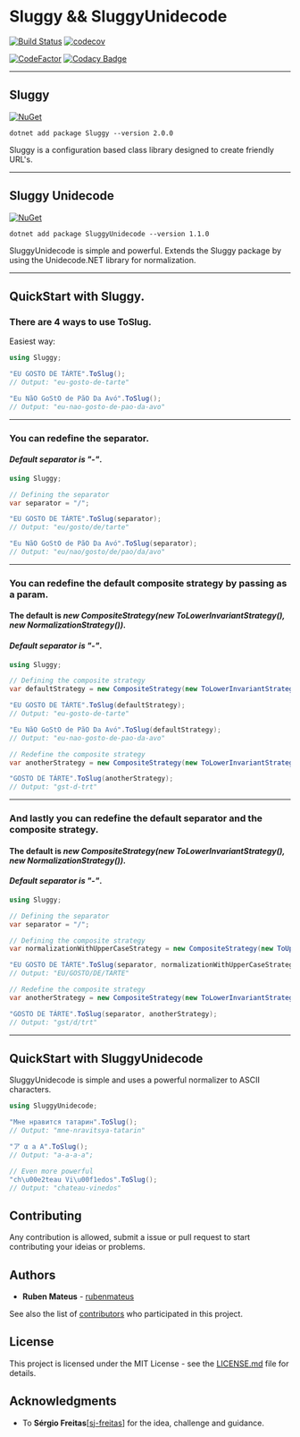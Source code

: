 # Sluggy && SluggyUnidecode

[![Build Status](https://travis-ci.org/RubenMateus/sluggy.svg?branch=master)](https://travis-ci.org/RubenMateus/sluggy)
[![codecov](https://codecov.io/gh/RubenMateus/sluggy/branch/master/graph/badge.svg)](https://codecov.io/gh/RubenMateus/sluggy)

[![CodeFactor](https://www.codefactor.io/repository/github/rubenmateus/sluggy/badge)](https://www.codefactor.io/repository/github/rubenmateus/sluggy)
[![Codacy Badge](https://api.codacy.com/project/badge/Grade/5bef1cba89334d849c478b18d4c54a04)](https://www.codacy.com/app/RubenMateus/sluggy?utm_source=github.com&amp;utm_medium=referral&amp;utm_content=RubenMateus/sluggy&amp;utm_campaign=Badge_Grade)

---

## Sluggy

[![NuGet](https://img.shields.io/nuget/v/Sluggy.svg)](https://www.nuget.org/packages/Sluggy/)

`dotnet add package Sluggy --version 2.0.0`

Sluggy is a configuration based class library designed to create friendly URL's.

---

## Sluggy Unidecode

[![NuGet](https://img.shields.io/nuget/v/SluggyUnidecode.svg)](https://www.nuget.org/packages/SluggyUnidecode/)

`dotnet add package SluggyUnidecode --version 1.1.0`

SluggyUnidecode is simple and powerful.
Extends the Sluggy package by using the Unidecode.NET library for normalization.

---
## QuickStart with Sluggy.
### **There are 4 ways to use ToSlug**.

Easiest way:
``` csharp
using Sluggy;

"EU GOSTO DE TÁRTE".ToSlug();
// Output: "eu-gosto-de-tarte"

"Eu NãO GoStO de PãO Da Avó".ToSlug();
// Output: "eu-nao-gosto-de-pao-da-avo"
```

***
### You can redefine the separator.
#### _Default separator is "-"_.

``` csharp
using Sluggy;

// Defining the separator
var separator = "/";

"EU GOSTO DE TÁRTE".ToSlug(separator);
// Output: "eu/gosto/de/tarte"

"Eu NãO GoStO de PãO Da Avó".ToSlug(separator);
// Output: "eu/nao/gosto/de/pao/da/avo"
``` 
---

### You can redefine the default composite strategy by passing as a param.
#### The default is *new CompositeStrategy(new ToLowerInvariantStrategy(), new NormalizationStrategy())*.
#### _Default separator is "-"_.

``` csharp
using Sluggy;

// Defining the composite strategy
var defaultStrategy = new CompositeStrategy(new ToLowerInvariantStrategy(), new NormalizationStrategy());

"EU GOSTO DE TÁRTE".ToSlug(defaultStrategy);
// Output: "eu-gosto-de-tarte"

"Eu NãO GoStO de PãO Da Avó".ToSlug(defaultStrategy);
// Output: "eu-nao-gosto-de-pao-da-avo"

// Redefine the composite strategy
var anotherStrategy = new CompositeStrategy(new ToLowerInvariantStrategy(), new NormalizationStrategy(), new RemoveEveryVowelStrategy());

"GOSTO DE TÁRTE".ToSlug(anotherStrategy);
// Output: "gst-d-trt"
``` 
---

### And lastly you can redefine the default separator and the composite strategy.
#### The default is *new CompositeStrategy(new ToLowerInvariantStrategy(), new NormalizationStrategy())*.
#### _Default separator is "-"_.

``` csharp
using Sluggy;

// Defining the separator
var separator = "/";

// Defining the composite strategy
var normalizationWithUpperCaseStrategy = new CompositeStrategy(new ToUpperCaseStrategy(), new NormalizationStrategy());

"EU GOSTO DE TÁRTE".ToSlug(separator, normalizationWithUpperCaseStrategy);
// Output: "EU/GOSTO/DE/TARTE"

// Redefine the composite strategy
var anotherStrategy = new CompositeStrategy(new ToLowerInvariantStrategy(), new NormalizationStrategy(), new RemoveEveryVowelStrategy());

"GOSTO DE TÁRTE".ToSlug(separator, anotherStrategy);
// Output: "gst/d/trt"
``` 
---
## QuickStart with SluggyUnidecode
SluggyUnidecode is simple and uses a powerful normalizer to ASCII characters.
``` csharp
using SluggyUnidecode;

"Мне нравится татарин".ToSlug();
// Output: "mne-nravitsya-tatarin"

"ア α a A".ToSlug();
// Output: "a-a-a-a";

// Even more powerful
"ch\u00e2teau Vi\u00f1edos".ToSlug();
// Output: "chateau-vinedos"
```

## Contributing

Any contribution is allowed, submit a issue or pull request to start contributing your ideias or problems.

## Authors

  - **Ruben Mateus** - [rubenmateus](https://github.com/rubenmateus)

See also the list of [contributors](https://github.com/rubenmateus/sluggy/graphs/contributors) who participated in this project.

## License

This project is licensed under the MIT License - see the [LICENSE.md](LICENSE.md) file for details.

## Acknowledgments

  - To **Sérgio Freitas**[[sj-freitas](https://github.com/sj-freitas)] for the idea, challenge and guidance.